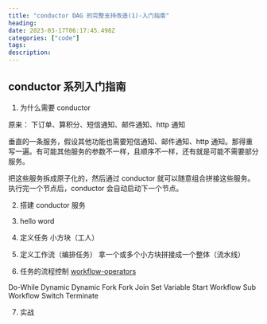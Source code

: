 ```yaml
---
title: "conductor DAG 的完整支持改造(1)-入门指南"
heading:  
date: 2023-03-17T06:17:45.498Z
categories: ["code"]
tags: 
description:  
---
```




## conductor 系列入门指南
1. 为什么需要 conductor

原来：  下订单、算积分、短信通知、邮件通知、http 通知

垂直的一条服务，假设其他功能也需要短信通知、邮件通知、http 通知。那得重写一遍。有可能其他服务的参数不一样，且顺序不一样，还有就是可能不需要部分服务。


把这些服务拆成原子化的，然后通过 conductor 就可以随意组合拼接这些服务。执行完一个节点后，conductor 会自动启动下一个节点。

2. 搭建 conductor 服务


3. hello word

4. 定义任务
小方块（工人）

5. 定义工作流（编排任务）
拿一个或多个小方块拼接成一个整体（流水线）

6. 任务的流程控制 [workflow-operators](https://conductor.netflix.com/documentation/configuration/workflowdef/operators/index.html)

Do-While
Dynamic
Dynamic Fork
Fork
Join
Set Variable
Start Workflow
Sub Workflow
Switch
Terminate


7. 实战
